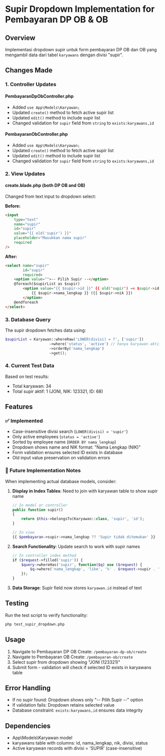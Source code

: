 # Supir Dropdown Implementation for Pembayaran DP OB & OB

## Overview

Implementasi dropdown supir untuk form pembayaran DP OB dan OB yang mengambil data dari tabel `karyawans` dengan divisi "supir".

## Changes Made

### 1. Controller Updates

#### PembayaranDpObController.php

-   Added `use App\Models\Karyawan;`
-   Updated `create()` method to fetch active supir list
-   Updated `edit()` method to include supir list
-   Changed validation for `supir` field from `string` to `exists:karyawans,id`

#### PembayaranObController.php

-   Added `use App\Models\Karyawan;`
-   Updated `create()` method to fetch active supir list
-   Updated `edit()` method to include supir list
-   Changed validation for `supir` field from `string` to `exists:karyawans,id`

### 2. View Updates

#### create.blade.php (both DP OB and OB)

Changed from text input to dropdown select:

**Before:**

```html
<input
    type="text"
    name="supir"
    id="supir"
    value="{{ old('supir') }}"
    placeholder="Masukkan nama supir"
    required
/>
```

**After:**

```html
<select name="supir"
        id="supir"
        required>
    <option value="">-- Pilih Supir --</option>
    @foreach($supirList as $supir)
        <option value="{{ $supir->id }}" {{ old('supir') == $supir->id ? 'selected' : '' }}>
            {{ $supir->nama_lengkap }} ({{ $supir->nik }})
        </option>
    @endforeach
</select>
```

### 3. Database Query

The supir dropdown fetches data using:

```php
$supirList = Karyawan::whereRaw('LOWER(divisi) = ?', ['supir'])
                    ->where('status', 'active') // hanya karyawan aktif
                    ->orderBy('nama_lengkap')
                    ->get();
```

### 4. Current Test Data

Based on test results:

-   Total karyawan: 34
-   Total supir aktif: 1 (JONI, NIK: 123321, ID: 68)

## Features

### ✅ Implemented

-   Case-insensitive divisi search (`LOWER(divisi) = 'supir'`)
-   Only active employees (`status = 'active'`)
-   Sorted by employee name (`ORDER BY nama_lengkap`)
-   Dropdown shows name and NIK format: "Nama Lengkap (NIK)"
-   Form validation ensures selected ID exists in database
-   Old input value preservation on validation errors

### 🔄 Future Implementation Notes

When implementing actual database models, consider:

1. **Display in Index Tables**: Need to join with karyawan table to show supir name

    ```php
    // In model or controller
    public function supir()
    {
        return $this->belongsTo(Karyawan::class, 'supir', 'id');
    }

    // In view
    {{ $pembayaran->supir->nama_lengkap ?? 'Supir tidak ditemukan' }}
    ```

2. **Search Functionality**: Update search to work with supir names

    ```php
    // In controller index method
    if ($request->filled('supir')) {
        $query->whereHas('supir', function($q) use ($request) {
            $q->where('nama_lengkap', 'like', '%' . $request->supir . '%');
        });
    }
    ```

3. **Data Storage**: Supir field now stores `karyawan.id` instead of text

## Testing

Run the test script to verify functionality:

```bash
php test_supir_dropdown.php
```

## Usage

1. Navigate to Pembayaran DP OB Create: `/pembayaran-dp-ob/create`
2. Navigate to Pembayaran OB Create: `/pembayaran-ob/create`
3. Select supir from dropdown showing "JONI (123321)"
4. Submit form - validation will check if selected ID exists in karyawans table

## Error Handling

-   If no supir found: Dropdown shows only "-- Pilih Supir --" option
-   If validation fails: Dropdown retains selected value
-   Database constraint: `exists:karyawans,id` ensures data integrity

## Dependencies

-   App\Models\Karyawan model
-   karyawans table with columns: id, nama_lengkap, nik, divisi, status
-   Active karyawan records with divisi = 'SUPIR' (case-insensitive)
